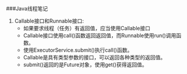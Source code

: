 ###Java线程笔记
<ol>
<li>Callable接口和Runnable接口:
<ul><li>如果要求线程（任务）有返回值，应当使用Callable接口</li>
<li>Callable接口使用call()函数返回返回值，而Runnable使用run()调用函数。</li>
<li>使用ExecutorService.submit()执行call()函数。</li>
<li>Callable是具有类型参数的接口，可以返回各种类型的返回值。</li>
<li>submit()返回的是Future对象，使用get()获得返回值。</li></ul>
</li>
</ol>